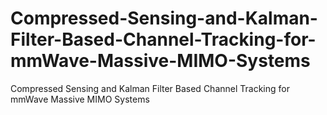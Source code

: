 # Compressed-Sensing-and-Kalman-Filter-Based-Channel-Tracking-for-mmWave-Massive-MIMO-Systems
Compressed Sensing and Kalman Filter Based Channel Tracking for mmWave Massive MIMO Systems

